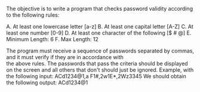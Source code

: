The objective is to write a program that checks password validity according to the following rules:

A. At least one lowercase letter [a-z]
B. At least one capital letter [A-Z]
C. At least one number [0-9]
D. At least one character of the following [$ # @]
E. Minimum Length: 6
F. Max Length: 12

The program must receive a sequence of passwords separated by commas, and it must verify if they are in accordance with  
the above rules. 
The passwords that pass the criteria should be displayed on the screen and all others that don't should just be ignored. 
Example, with the following input:
ACd1234@1,a F1#,2w1E*,2Wz3345
We should obtain the following output:
ACd1234@1
